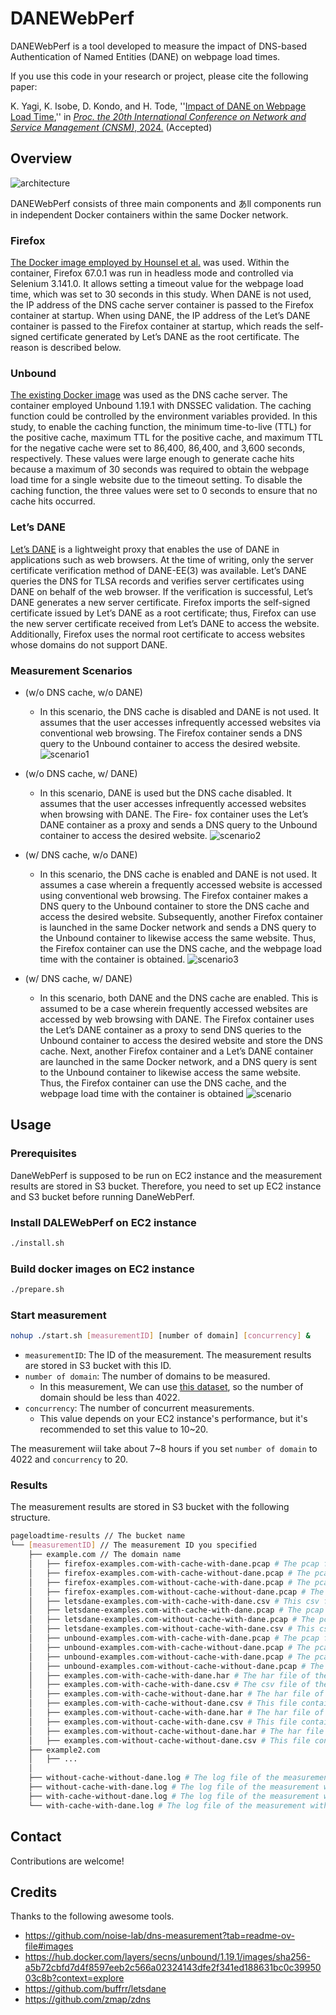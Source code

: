 # DANEWebPerf

DANEWebPerf is a tool developed to measure the impact of DNS-based Authentication of Named Entities (DANE) on webpage load times.

If you use this code in your research or project, please cite the following paper:

K. Yagi, K. Isobe, D. Kondo, and H. Tode, ''[Impact of DANE on Webpage Load Time](https://opendl.ifip-tc6.org/db/conf/cnsm/cnsm2024/1571050403.pdf),'' in [*Proc. the 20th International Conference on Network and Service Management (CNSM)*, 2024.](http://www.cnsm-conf.org/2024/) (Accepted)


## Overview

![architecture](./docs/img/architecture.png)

DANEWebPerf consists of three main components and あll components run in independent Docker containers within the same Docker network.

### Firefox

[The Docker image employed by Hounsel et al.](https://github.com/yagikota/dns-measurement?tab=readme-ov-file#images) was used. Within the container, Firefox 67.0.1 was run in headless mode and controlled via Selenium 3.141.0. It allows setting a timeout value for the webpage load time, which was set to 30 seconds in this study. When DANE is not used, the IP address of the DNS cache server container is passed to the Firefox container at startup. When using DANE, the IP address of the Let’s DANE container is passed to the Firefox container at startup, which reads the self-signed certificate generated by Let’s DANE as the root certificate. The reason is described below.

### Unbound

[The existing Docker image](https://hub.docker.com/layers/secns/unbound/1.19.1/images/sha256-a5b72cbfd7d4f8597eeb2c566a02324143dfe2f341ed188631bc0c3995003c8b?context=explore) was used as the DNS cache server. The container employed Unbound 1.19.1 with DNSSEC validation. The caching function could be controlled by the environment variables provided. In this study, to enable the caching function, the minimum time-to-live (TTL) for the positive cache, maximum TTL for the positive cache, and maximum TTL for the negative cache were set to 86,400, 86,400, and 3,600 seconds, respectively. These values were large enough to generate cache hits because a maximum of 30 seconds was required to obtain the webpage load time for a single website due to the timeout setting. To disable the caching function, the three values were set to 0 seconds to ensure that no cache hits occurred.

### Let’s DANE

[Let’s DANE](https://github.com/buffrr/letsdane) is a lightweight proxy that enables the use of DANE in applications such as web browsers. At the time of writing, only the server certificate verification method of DANE-EE(3) was available. Let’s DANE queries the DNS for TLSA records and verifies server certificates using DANE on behalf of the web browser. If the verification is successful, Let’s DANE generates a new server certificate. Firefox imports the self-signed certificate issued by Let’s DANE as a root certificate; thus, Firefox can use the new server certificate received from Let’s DANE to access the website. Additionally, Firefox uses the normal root certificate to access websites whose domains do not support DANE.

### Measurement Scenarios

- (w/o DNS cache, w/o DANE)
  - In this scenario, the DNS cache is disabled and DANE is
not used. It assumes that the user accesses infrequently
accessed websites via conventional web browsing. The
Firefox container sends a DNS query to the Unbound
container to access the desired website.
  ![scenario1](./docs/img/measurement-scenario-without-cache-without-dane.png)

- (w/o DNS cache, w/ DANE)
  - In this scenario, DANE is used but the DNS cache
disabled. It assumes that the user accesses infrequently accessed websites when browsing with DANE. The Fire-
fox container uses the Let’s DANE container as a proxy
and sends a DNS query to the Unbound container to
access the desired website.
  ![scenario2](./docs/img/measurement-scenario-without-cache-with-dane.png)
- (w/ DNS cache, w/o DANE)
  - In this scenario, the DNS cache is enabled and DANE
is not used. It assumes a case wherein a frequently
accessed website is accessed using conventional web
browsing. The Firefox container makes a DNS query
to the Unbound container to store the DNS cache and
access the desired website. Subsequently, another Firefox
container is launched in the same Docker network and
sends a DNS query to the Unbound container to likewise
access the same website. Thus, the Firefox container can
use the DNS cache, and the webpage load time with the
container is obtained.
  ![scenario3](./docs/img/measurement-scenario-with-cache-without-dane.png)

- (w/ DNS cache, w/ DANE)
  - In this scenario, both DANE and the DNS cache are
enabled. This is assumed to be a case wherein frequently
accessed websites are accessed by web browsing with
DANE. The Firefox container uses the Let’s DANE
container as a proxy to send DNS queries to the Unbound
container to access the desired website and store the DNS
cache. Next, another Firefox container and a Let’s DANE
container are launched in the same Docker network, and
a DNS query is sent to the Unbound container to likewise
access the same website. Thus, the Firefox container can
use the DNS cache, and the webpage load time with the
container is obtained
  ![scenario](./docs/img/measurement-scenario-with-cache-with-dane.png)

## Usage

### Prerequisites

DaneWebPerf is supposed to be run on EC2 instance and the measurement results are stored in S3 bucket. Therefore, you need to set up EC2 instance and S3 bucket before running DaneWebPerf.

### Install DALEWebPerf on EC2 instance

```bash
./install.sh
```

### Build docker images on EC2 instance

```bash
./prepare.sh
```

### Start measurement

```bash
nohup ./start.sh [measurementID] [number of domain] [concurrency] &
```

- `measurementID`: The ID of the measurement. The measurement results are stored in S3 bucket with this ID.
- `number of domain`: The number of domains to be measured.
  - In this measurement, We can use [this dataset](./dataset/hall-of-flame-websites-tlsa-usage3.csv), so the number of domain should be less than 4022.
- `concurrency`: The number of concurrent measurements.
  - This value depends on your EC2 instance's performance, but it's recommended to set this value to 10~20.

The measurement wiil take about 7~8 hours if you set `number of domain` to 4022 and `concurrency` to 20.

### Results

The measurement results are stored in S3 bucket with the following structure.

``` bash
pageloadtime-results // The bucket name
└── [measurementID] // The measurement ID you specified
    ├── example.com // The domain name
    │   ├── firefox-examples.com-with-cache-with-dane.pcap # The pcap file of the measurement with cache and DANE in Firefox
    │   ├── firefox-examples.com-with-cache-without-dane.pcap # The pcap file of the measurement with cache and without DANE in Firefox
    │   ├── firefox-examples.com-without-cache-with-dane.pcap # The pcap file of the measurement without cache and with DANE in Firefox
    │   ├── firefox-examples.com-without-cache-without-dane.pcap # The pcap file of the measurement without cache and DANE in Firefox
    │   ├── letsdane-examples.com-with-cache-with-dane.csv # This csv file contains the DANE validation result of each HTTPS request in Let's DANE
    │   ├── letsdane-examples.com-with-cache-with-dane.pcap # The pcap file of the measurement with cache and DANE in Let's DANE
    │   ├── letsdane-examples.com-without-cache-with-dane.pcap # The pcap file of the measurement without cache and with DANE in Let's DANE
    │   ├── letsdane-examples.com-without-cache-with-dane.csv # This csv file contains the DANE validation result of each HTTPS request in Let's DANE
    │   ├── unbound-examples.com-with-cache-with-dane.pcap # The pcap file of the measurement with cache and DANE in Unbound
    │   ├── unbound-examples.com-with-cache-without-dane.pcap # The pcap file of the measurement with cache and without DANE in Unbound
    │   ├── unbound-examples.com-without-cache-with-dane.pcap # The pcap file of the measurement without cache and with DANE in Unbound
    │   ├── unbound-examples.com-without-cache-without-dane.pcap # The pcap file of the measurement without cache and DANE in Unbound
    │   ├── examples.com-with-cache-with-dane.har # The har file of the measurement with cache and DANE
    │   ├── examples.com-with-cache-with-dane.csv # The csv file of the measurement with cache and DANE. This file contains the specific data of har file.
    │   ├── examples.com-with-cache-without-dane.har # The har file of the measurement with cache and without DANE
    │   ├── examples.com-with-cache-without-dane.csv # This file contains the specific data of har file.
    │   ├── examples.com-without-cache-with-dane.har # The har file of the measurement without cache and with DANE
    │   ├── examples.com-without-cache-with-dane.csv # This file contains the specific data of har file.
    │   ├── examples.com-without-cache-without-dane.har # The har file of the measurement without cache and DANE
    │   ├── examples.com-without-cache-without-dane.csv # This file contains the specific data of har file.
    ├── example2.com
    │   ├── ...
    │
    ├── without-cache-without-dane.log # The log file of the measurement without cache and DANE
    ├── without-cache-with-dane.log # The log file of the measurement without cache and with DANE
    ├── with-cache-without-dane.log # The log file of the measurement with cache and without DANE
    └── with-cache-with-dane.log # The log file of the measurement with cache and with DANE
```

## Contact

Contributions are welcome!


## Credits

Thanks to the following awesome tools.

- https://github.com/noise-lab/dns-measurement?tab=readme-ov-file#images
- https://hub.docker.com/layers/secns/unbound/1.19.1/images/sha256-a5b72cbfd7d4f8597eeb2c566a02324143dfe2f341ed188631bc0c3995003c8b?context=explore
- https://github.com/buffrr/letsdane
- https://github.com/zmap/zdns


